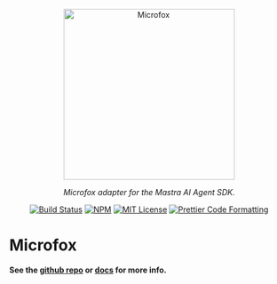 <p align="center">
  <a href="https://microfox.so">
    <img alt="Microfox" src="https://raw.githubusercontent.com/microfox-ai/microfox/main/docs/media/microfox-header.jpg" width="308">
  </a>
</p>

<p align="center">
  <em>Microfox adapter for the Mastra AI Agent SDK.</em>
</p>

<p align="center">
  <a href="https://github.com/microfox-ai/microfox/actions/workflows/main.yml"><img alt="Build Status" src="https://github.com/microfox-ai/microfox/actions/workflows/main.yml/badge.svg" /></a>
  <a href="https://www.npmjs.com/package/@microfox/stdlib"><img alt="NPM" src="https://img.shields.io/npm/v/@microfox/stdlib.svg" /></a>
  <a href="https://github.com/microfox-ai/microfox/blob/main/license"><img alt="MIT License" src="https://img.shields.io/badge/license-MIT-blue" /></a>
  <a href="https://prettier.io"><img alt="Prettier Code Formatting" src="https://img.shields.io/badge/code_style-prettier-brightgreen.svg" /></a>
</p>

# Microfox

**See the [github repo](https://github.com/microfox-ai/microfox) or [docs](https://microfox.so) for more info.**
